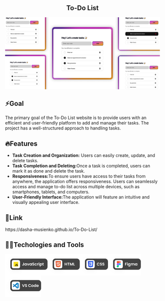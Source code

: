 <h2 align="center">To-Do List</h2>
<img src="https://github.com/dasha-musienko/To-Do-List/blob/main/pics/main-cover.png" alt="Cover image">
<h2>⚡️Goal</h2>
<p>The primary goal of the To-Do List website is to provide users with an efficient and user-friendly platform to add and manage their tasks. The project has a well-structured approach to handling tasks.</p>
<h2>🔥Features</h2>
  <ul>
    <li><strong>Task Creation and Organization:</strong> Users can easily create, update, and delete tasks.</li>
    <li><strong>Task Completion and Deleting:</strong>Once a task is completed, users can mark it as done and delete the task.</li>
    <li><strong>Responsiveness:</strong>To ensure users have access to their tasks from anywhere, the application offers responsiveness. Users can seamlessly access and manage to-do list across multiple devices, such as smartphones, tablets, and computers.</li>
    <li><strong>User-Friendly Interface:</strong>The application will feature an intuitive and visually appealing user interface.</li>
  </ul>
    <h2>🔗Link</h2>
 https://dasha-musienko.github.io/To-Do-List/
  <h2>👩‍💻Techologies and Tools</h2>
  <img align="left" height="70px" alt="Cover image" src="https://github.com/dasha-musienko/To-Do-List/blob/main/pics/js.png"  />
  <img align="left" height="70px" alt="Cover image" src="https://github.com/dasha-musienko/To-Do-List/blob/main/pics/html.png"  />
  <img align="left" height="70px" alt="Cover image" src="https://github.com/dasha-musienko/To-Do-List/blob/main/pics/css.png"  />
  <img align="left" height="70px" alt="Cover image" src="https://github.com/dasha-musienko/To-Do-List/blob/main/pics/figma.png"  />
  <img align="left" height="70px" alt="Cover image" src="https://github.com/dasha-musienko/To-Do-List/blob/main/pics/vscode.png"  />




 
  

